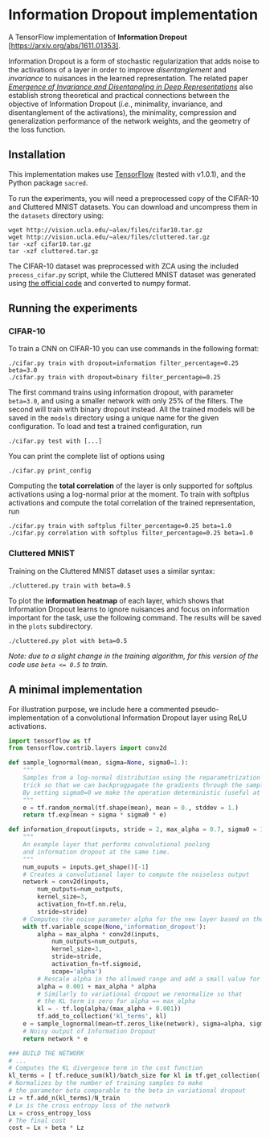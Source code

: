 # Information Dropout implementation

A TensorFlow implementation of **Information Dropout** [https://arxiv.org/abs/1611.01353].

Information Dropout is a form of stochastic regularization that adds noise to the activations of a layer in order to improve _disentanglement_ and _invariance_ to nuisances in the learned representation. The related paper _[Emergence of Invariance and Disentangling in Deep Representations](https://arxiv.org/abs/1706.01350)_ also establish strong theoretical and practical connections between the objective of Information Dropout (_i.e._, minimality, invariance, and disentanglement of the activations), the minimality, compression and generalization performance of the network weights, and the geometry of the loss function.

## Installation

This implementation makes use [TensorFlow](https://www.tensorflow.org) (tested with v1.0.1), and the Python package `sacred`.

To run the experiments, you will need a preprocessed copy of the CIFAR-10 and Cluttered MNIST datasets. You can download and uncompress them in the `datasets` directory using:

```
wget http://vision.ucla.edu/~alex/files/cifar10.tar.gz
wget http://vision.ucla.edu/~alex/files/cluttered.tar.gz
tar -xzf cifar10.tar.gz
tar -xzf cluttered.tar.gz
```

The CIFAR-10 dataset was preprocessed with ZCA using the included `process_cifar.py` script, while the Cluttered MNIST dataset was generated using [the official code](https://github.com/deepmind/mnist-cluttered) and converted to numpy format.

## Running the experiments

### CIFAR-10

To train a CNN on CIFAR-10 you can use commands in the following format:

```
./cifar.py train with dropout=information filter_percentage=0.25 beta=3.0
./cifar.py train with dropout=binary filter_percentage=0.25
```

The first command trains using information dropout, with parameter `beta=3.0`, and using a smaller network with only 25% of the filters. The second will train with binary dropout instead. All the trained models will be saved in the `models` directory using a unique name for the given configuration. To load and test a trained configuration, run

```
./cifar.py test with [...]
```

You can print the complete list of options using

```
./cifar.py print_config
```

Computing the **total correlation** of the layer is only supported for softplus activations using a log-normal prior at the moment. To train with softplus activations and compute the total correlation of the trained representation, run 

```
./cifar.py train with softplus filter_percentage=0.25 beta=1.0
./cifar.py correlation with softplus filter_percentage=0.25 beta=1.0
```

### Cluttered MNIST

Training on the Cluttered MNIST dataset uses a similar syntax:

```
./cluttered.py train with beta=0.5
```

To plot the **information heatmap** of each layer, which shows that Information Dropout learns to ignore nuisances and focus on information important for the task, use the following command. The results will be saved in the `plots` subdirectory.

```
./cluttered.py plot with beta=0.5
```

_Note: due to a slight change in the training algorithm, for this version of the code use `beta <= 0.5` to train._


## A minimal implementation

For illustration purpose, we include here a commented pseudo-implementation of a convolutional Information Dropout layer using ReLU activations.
```python
import tensorflow as tf
from tensorflow.contrib.layers import conv2d

def sample_lognormal(mean, sigma=None, sigma0=1.):
    """
    Samples from a log-normal distribution using the reparametrization
    trick so that we can backprogpagate the gradients through the sampling.
    By setting sigma0=0 we make the operation deterministic (useful at testing time)
    """
    e = tf.random_normal(tf.shape(mean), mean = 0., stddev = 1.)
    return tf.exp(mean + sigma * sigma0 * e)

def information_dropout(inputs, stride = 2, max_alpha = 0.7, sigma0 = 1.):
    """
    An example layer that performs convolutional pooling
    and information dropout at the same time.
    """
    num_ouputs = inputs.get_shape()[-1]
    # Creates a convolutional layer to compute the noiseless output
    network = conv2d(inputs,
        num_outputs=num_outputs,
        kernel_size=3,
        activation_fn=tf.nn.relu,
        stride=stride)
    # Computes the noise parameter alpha for the new layer based on the input
    with tf.variable_scope(None,'information_dropout'):
        alpha = max_alpha * conv2d(inputs,
            num_outputs=num_outputs,
            kernel_size=3,
            stride=stride,
            activation_fn=tf.sigmoid,
            scope='alpha')
        # Rescale alpha in the allowed range and add a small value for numerical stability
        alpha = 0.001 + max_alpha * alpha
        # Similarly to variational dropout we renormalize so that
        # the KL term is zero for alpha == max_alpha
        kl = - tf.log(alpha/(max_alpha + 0.001))
        tf.add_to_collection('kl_terms', kl)
    e = sample_lognormal(mean=tf.zeros_like(network), sigma=alpha, sigma0=sigma0)
    # Noisy output of Information Dropout
    return network * e

### BUILD THE NETWORK
# ...
# Computes the KL divergence term in the cost function
kl_terms = [ tf.reduce_sum(kl)/batch_size for kl in tf.get_collection('kl_terms') ]
# Normalizes by the number of training samples to make
# the parameter beta comparable to the beta in variational dropout
Lz = tf.add_n(kl_terms)/N_train
# Lx is the cross entropy loss of the network
Lx = cross_entropy_loss
# The final cost
cost = Lx + beta * Lz
```
